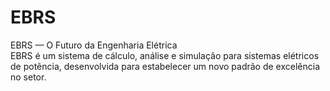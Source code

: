 # EBRS
EBRS — O Futuro da Engenharia Elétrica  
EBRS é um sistema de cálculo, análise e simulação para sistemas elétricos de potência, desenvolvida para estabelecer um novo padrão de excelência no setor.
